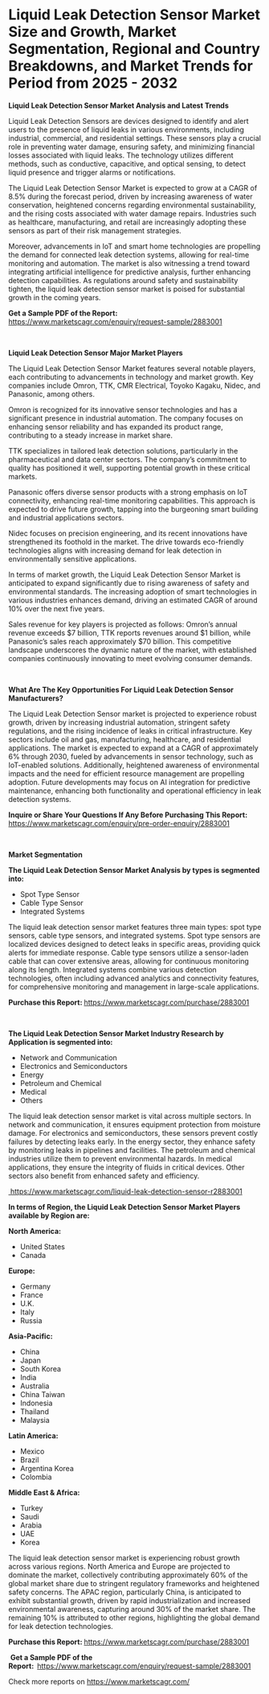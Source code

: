 <p><h1>Liquid Leak Detection Sensor Market Size and Growth, Market Segmentation, Regional and Country Breakdowns, and Market Trends for Period from 2025 -  2032</h1></p><p><strong>Liquid Leak Detection Sensor Market Analysis and Latest Trends</strong></p>
<p><p>Liquid Leak Detection Sensors are devices designed to identify and alert users to the presence of liquid leaks in various environments, including industrial, commercial, and residential settings. These sensors play a crucial role in preventing water damage, ensuring safety, and minimizing financial losses associated with liquid leaks. The technology utilizes different methods, such as conductive, capacitive, and optical sensing, to detect liquid presence and trigger alarms or notifications.</p><p>The Liquid Leak Detection Sensor Market is expected to grow at a CAGR of 8.5% during the forecast period, driven by increasing awareness of water conservation, heightened concerns regarding environmental sustainability, and the rising costs associated with water damage repairs. Industries such as healthcare, manufacturing, and retail are increasingly adopting these sensors as part of their risk management strategies. </p><p>Moreover, advancements in IoT and smart home technologies are propelling the demand for connected leak detection systems, allowing for real-time monitoring and automation. The market is also witnessing a trend toward integrating artificial intelligence for predictive analysis, further enhancing detection capabilities. As regulations around safety and sustainability tighten, the liquid leak detection sensor market is poised for substantial growth in the coming years.</p></p>
<p><strong>Get a Sample PDF of the Report:&nbsp;</strong> <a href="https://www.marketscagr.com/enquiry/request-sample/2883001?utm_campaign=3201&utm_medium=2&utm_source=Github&utm_content=ia&utm_term=13032025&utm_id=liquid-leak-detection-sensor">https://www.marketscagr.com/enquiry/request-sample/2883001</a></p>
<p>&nbsp;</p>
<p><strong>Liquid Leak Detection Sensor Major Market Players</strong></p>
<p><p>The Liquid Leak Detection Sensor Market features several notable players, each contributing to advancements in technology and market growth. Key companies include Omron, TTK, CMR Electrical, Toyoko Kagaku, Nidec, and Panasonic, among others.</p><p>Omron is recognized for its innovative sensor technologies and has a significant presence in industrial automation. The company focuses on enhancing sensor reliability and has expanded its product range, contributing to a steady increase in market share.</p><p>TTK specializes in tailored leak detection solutions, particularly in the pharmaceutical and data center sectors. The company’s commitment to quality has positioned it well, supporting potential growth in these critical markets.</p><p>Panasonic offers diverse sensor products with a strong emphasis on IoT connectivity, enhancing real-time monitoring capabilities. This approach is expected to drive future growth, tapping into the burgeoning smart building and industrial applications sectors.</p><p>Nidec focuses on precision engineering, and its recent innovations have strengthened its foothold in the market. The drive towards eco-friendly technologies aligns with increasing demand for leak detection in environmentally sensitive applications.</p><p>In terms of market growth, the Liquid Leak Detection Sensor Market is anticipated to expand significantly due to rising awareness of safety and environmental standards. The increasing adoption of smart technologies in various industries enhances demand, driving an estimated CAGR of around 10% over the next five years.</p><p>Sales revenue for key players is projected as follows: Omron’s annual revenue exceeds $7 billion, TTK reports revenues around $1 billion, while Panasonic’s sales reach approximately $70 billion. This competitive landscape underscores the dynamic nature of the market, with established companies continuously innovating to meet evolving consumer demands.</p></p>
<p>&nbsp;</p>
<p><strong>What Are The Key Opportunities For Liquid Leak Detection Sensor Manufacturers?</strong></p>
<p><p>The Liquid Leak Detection Sensor market is projected to experience robust growth, driven by increasing industrial automation, stringent safety regulations, and the rising incidence of leaks in critical infrastructure. Key sectors include oil and gas, manufacturing, healthcare, and residential applications. The market is expected to expand at a CAGR of approximately 6% through 2030, fueled by advancements in sensor technology, such as IoT-enabled solutions. Additionally, heightened awareness of environmental impacts and the need for efficient resource management are propelling adoption. Future developments may focus on AI integration for predictive maintenance, enhancing both functionality and operational efficiency in leak detection systems.</p></p>
<p><strong>Inquire or Share Your Questions If Any Before Purchasing This Report:</strong> <a href="https://www.marketscagr.com/enquiry/pre-order-enquiry/2883001?utm_campaign=3201&utm_medium=2&utm_source=Github&utm_content=ia&utm_term=13032025&utm_id=liquid-leak-detection-sensor">https://www.marketscagr.com/enquiry/pre-order-enquiry/2883001</a></p>
<p>&nbsp;</p>
<p><strong>Market Segmentation</strong></p>
<p><strong>The Liquid Leak Detection Sensor Market Analysis by types is segmented into:</strong></p>
<p><ul><li>Spot Type Sensor</li><li>Cable Type Sensor</li><li>Integrated Systems</li></ul></p>
<p><p>The liquid leak detection sensor market features three main types: spot type sensors, cable type sensors, and integrated systems. Spot type sensors are localized devices designed to detect leaks in specific areas, providing quick alerts for immediate response. Cable type sensors utilize a sensor-laden cable that can cover extensive areas, allowing for continuous monitoring along its length. Integrated systems combine various detection technologies, often including advanced analytics and connectivity features, for comprehensive monitoring and management in large-scale applications.</p></p>
<p><strong>Purchase this Report:&nbsp;</strong><a href="https://www.marketscagr.com/purchase/2883001?utm_campaign=3201&utm_medium=2&utm_source=Github&utm_content=ia&utm_term=13032025&utm_id=liquid-leak-detection-sensor">https://www.marketscagr.com/purchase/2883001</a></p>
<p>&nbsp;</p>
<p><strong>The Liquid Leak Detection Sensor Market Industry Research by Application is segmented into:</strong></p>
<p><ul><li>Network and Communication</li><li>Electronics and Semiconductors</li><li>Energy</li><li>Petroleum and Chemical</li><li>Medical</li><li>Others</li></ul></p>
<p><p>The liquid leak detection sensor market is vital across multiple sectors. In network and communication, it ensures equipment protection from moisture damage. For electronics and semiconductors, these sensors prevent costly failures by detecting leaks early. In the energy sector, they enhance safety by monitoring leaks in pipelines and facilities. The petroleum and chemical industries utilize them to prevent environmental hazards. In medical applications, they ensure the integrity of fluids in critical devices. Other sectors also benefit from enhanced safety and efficiency.</p></p>
<p><a href="https://www.marketscagr.com/liquid-leak-detection-sensor-r2883001?utm_campaign=3201&utm_medium=2&utm_source=Github&utm_content=ia&utm_term=13032025&utm_id=liquid-leak-detection-sensor">&nbsp;https://www.marketscagr.com/liquid-leak-detection-sensor-r2883001</a></p>
<p><strong>In terms of Region, the Liquid Leak Detection Sensor Market Players available by Region are:</strong></p>
<p>
    <p> <strong> North America: </strong>
        <ul>
            <li>United States</li>
            <li>Canada</li>
        </ul>
        </p> 
    <p> <strong> Europe: </strong>
        <ul>
            <li>Germany</li>
            <li>France</li>
            <li>U.K.</li>
            <li>Italy</li>
            <li>Russia</li>
        </ul>
        </p> 
    <p> <strong> Asia-Pacific: </strong>
        <ul>
            <li>China</li>
            <li>Japan</li>
            <li>South Korea</li>
            <li>India</li>
            <li>Australia</li>
            <li>China Taiwan</li>
            <li>Indonesia</li>
            <li>Thailand</li>
            <li>Malaysia</li>
        </ul>
        </p> 
    <p> <strong> Latin America: </strong>
        <ul>
            <li>Mexico</li>
            <li>Brazil</li>
            <li>Argentina Korea</li>
            <li>Colombia</li>
        </ul>
        </p> 
    <p> <strong> Middle East & Africa: </strong>
        <ul>
            <li>Turkey</li>
            <li>Saudi</li>
            <li>Arabia</li>
            <li>UAE</li>
            <li>Korea</li>
        </ul>
    </p>
    </p>
<p><p>The liquid leak detection sensor market is experiencing robust growth across various regions. North America and Europe are projected to dominate the market, collectively contributing approximately 60% of the global market share due to stringent regulatory frameworks and heightened safety concerns. The APAC region, particularly China, is anticipated to exhibit substantial growth, driven by rapid industrialization and increased environmental awareness, capturing around 30% of the market share. The remaining 10% is attributed to other regions, highlighting the global demand for leak detection technologies.</p></p>
<p><strong>Purchase this Report: </strong><a href="https://www.marketscagr.com/purchase/2883001?utm_campaign=3201&utm_medium=2&utm_source=Github&utm_content=ia&utm_term=13032025&utm_id=liquid-leak-detection-sensor">https://www.marketscagr.com/purchase/2883001</a></p>
<p>&nbsp;<strong>Get a Sample PDF of the Report:&nbsp;&nbsp;</strong><a href="https://www.marketscagr.com/enquiry/request-sample/2883001?utm_campaign=3201&utm_medium=2&utm_source=Github&utm_content=ia&utm_term=13032025&utm_id=liquid-leak-detection-sensor">https://www.marketscagr.com/enquiry/request-sample/2883001</a></p>
<p><strong></strong></p>
<p>Check more reports on <a href="https://www.marketscagr.com/?utm_campaign=3201&utm_medium=2&utm_source=Github&utm_content=ia&utm_term=13032025&utm_id=liquid-leak-detection-sensor">https://www.marketscagr.com/</a></p>